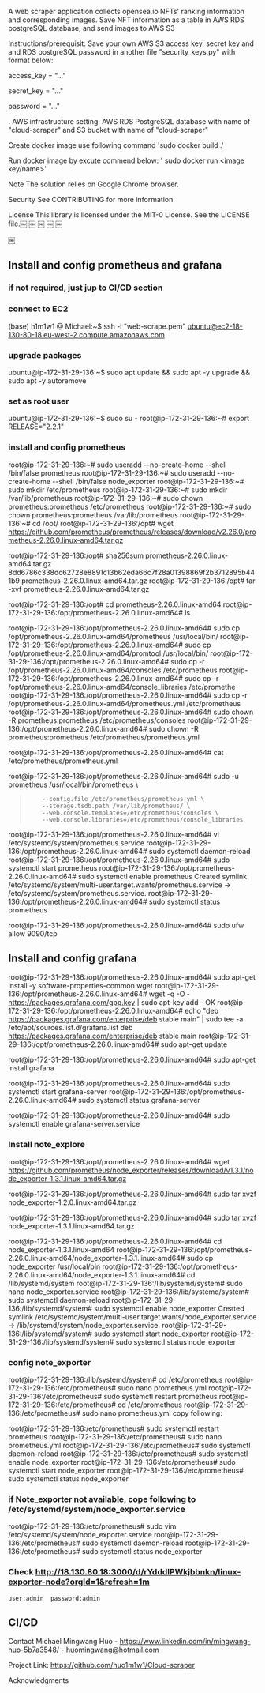 A web scraper application collects opensea.io NFTs' ranking information and corresponding images. Save NFT information as a table in AWS RDS postgreSQL database, and send images to AWS S3

Instructions/prerequisit: 
Save your own AWS S3 access key, secret key and and RDS postgreSQL password in another file "security_keys.py" with format below:

access_key = "..."

secret_key = "..."

password = "..."

. AWS infrastructure setting: AWS RDS PostgreSQL database with name of "cloud-scraper" and S3 bucket with name of "cloud-scraper"

Create docker image use following command
 'sudo docker build .'

Run docker image by excute commend below:
' sudo docker run <image key/name>'


Note The solution relies on Google Chrome browser. 

Security See CONTRIBUTING for more information.

License This library is licensed under the MIT-0 License. See the LICENSE file.￼ ￼ ￼ ￼ ￼


￼



## Install and config prometheus and grafana
### if not required, just jup to CI/CD section

### connect to EC2
(base) h1m1w1 @ Michael:~$ ssh -i "web-scrape.pem" ubuntu@ec2-18-130-80-18.eu-west-2.compute.amazonaws.com

### upgrade packages

ubuntu@ip-172-31-29-136:~$ sudo apt update && sudo apt -y upgrade && sudo apt -y autoremove

### set as root user
ubuntu@ip-172-31-29-136:~$ sudo su -
root@ip-172-31-29-136:~# export RELEASE="2.2.1"

### install and config prometheus
root@ip-172-31-29-136:~# sudo useradd --no-create-home --shell /bin/false prometheus 
root@ip-172-31-29-136:~# sudo useradd --no-create-home --shell /bin/false node_exporter
root@ip-172-31-29-136:~# sudo mkdir /etc/prometheus
root@ip-172-31-29-136:~# sudo mkdir /var/lib/prometheus
root@ip-172-31-29-136:~# sudo chown prometheus:prometheus /etc/prometheus
root@ip-172-31-29-136:~# sudo chown prometheus:prometheus /var/lib/prometheus
root@ip-172-31-29-136:~# cd /opt/
root@ip-172-31-29-136:/opt# wget https://github.com/prometheus/prometheus/releases/download/v2.26.0/prometheus-2.26.0.linux-amd64.tar.gz


root@ip-172-31-29-136:/opt# sha256sum prometheus-2.26.0.linux-amd64.tar.gz
8dd6786c338dc62728e8891c13b62eda66c7f28a01398869f2b3712895b441b9  prometheus-2.26.0.linux-amd64.tar.gz
root@ip-172-31-29-136:/opt# tar -xvf prometheus-2.26.0.linux-amd64.tar.gz

root@ip-172-31-29-136:/opt# cd prometheus-2.26.0.linux-amd64
root@ip-172-31-29-136:/opt/prometheus-2.26.0.linux-amd64# ls

root@ip-172-31-29-136:/opt/prometheus-2.26.0.linux-amd64# sudo cp /opt/prometheus-2.26.0.linux-amd64/prometheus /usr/local/bin/
root@ip-172-31-29-136:/opt/prometheus-2.26.0.linux-amd64# sudo cp /opt/prometheus-2.26.0.linux-amd64/promtool /usr/local/bin/
root@ip-172-31-29-136:/opt/prometheus-2.26.0.linux-amd64# sudo cp -r /opt/prometheus-2.26.0.linux-amd64/consoles /etc/prometheus
root@ip-172-31-29-136:/opt/prometheus-2.26.0.linux-amd64# sudo cp -r /opt/prometheus-2.26.0.linux-amd64/console_libraries /etc/promethe
root@ip-172-31-29-136:/opt/prometheus-2.26.0.linux-amd64# sudo cp -r /opt/prometheus-2.26.0.linux-amd64/prometheus.yml /etc/prometheus
root@ip-172-31-29-136:/opt/prometheus-2.26.0.linux-amd64# sudo chown -R prometheus:prometheus /etc/prometheus/consoles
root@ip-172-31-29-136:/opt/prometheus-2.26.0.linux-amd64# sudo chown -R prometheus:prometheus /etc/prometheus/prometheus.yml

root@ip-172-31-29-136:/opt/prometheus-2.26.0.linux-amd64# cat /etc/prometheus/prometheus.yml

<!-- " # my global config
" global:
"  scrape_interval:     15s # Set the scrape interval to every 15 seconds. Default is every 1 minute.
"  evaluation_interval: 15s # Evaluate rules every 15 seconds. The default is every 1 minute.
"  # scrape_timeout is set to the global default (10s).

" # Alertmanager configuration
" alerting:
"   alertmanagers:
"  - static_configs:
    - targets:
      # - alertmanager:9093

# Load rules once and periodically evaluate them according to the global 'evaluation_interval'.
rule_files:
  # - "first_rules.yml"
  # - "second_rules.yml"

# A scrape configuration containing exactly one endpoint to scrape:
# Here it's Prometheus itself.
scrape_configs:
  # The job name is added as a label `job=<job_name>` to any timeseries scraped from this config.
  - job_name: 'prometheus'

    # metrics_path defaults to '/metrics'
    # scheme defaults to 'http'.

    static_configs:
    - targets: ['localhost:9090'] -->


root@ip-172-31-29-136:/opt/prometheus-2.26.0.linux-amd64# sudo -u prometheus /usr/local/bin/prometheus \
>         --config.file /etc/prometheus/prometheus.yml \
>         --storage.tsdb.path /var/lib/prometheus/ \
>         --web.console.templates=/etc/prometheus/consoles \
>         --web.console.libraries=/etc/prometheus/console_libraries


root@ip-172-31-29-136:/opt/prometheus-2.26.0.linux-amd64# vi /etc/systemd/system/prometheus.service
root@ip-172-31-29-136:/opt/prometheus-2.26.0.linux-amd64# sudo systemctl daemon-reload
root@ip-172-31-29-136:/opt/prometheus-2.26.0.linux-amd64# sudo systemctl start prometheus
root@ip-172-31-29-136:/opt/prometheus-2.26.0.linux-amd64# sudo systemctl enable prometheus
Created symlink /etc/systemd/system/multi-user.target.wants/prometheus.service → /etc/systemd/system/prometheus.service.
root@ip-172-31-29-136:/opt/prometheus-2.26.0.linux-amd64# sudo systemctl status prometheus


root@ip-172-31-29-136:/opt/prometheus-2.26.0.linux-amd64# sudo ufw allow 9090/tcp


## Install and config grafana
root@ip-172-31-29-136:/opt/prometheus-2.26.0.linux-amd64# sudo apt-get install -y software-properties-common wget
root@ip-172-31-29-136:/opt/prometheus-2.26.0.linux-amd64# wget -q -O - https://packages.grafana.com/gpg.key | sudo apt-key add -
OK
root@ip-172-31-29-136:/opt/prometheus-2.26.0.linux-amd64# echo "deb https://packages.grafana.com/enterprise/deb stable main" | sudo tee -a /etc/apt/sources.list.d/grafana.list
deb https://packages.grafana.com/enterprise/deb stable main
root@ip-172-31-29-136:/opt/prometheus-2.26.0.linux-amd64# sudo apt-get update

root@ip-172-31-29-136:/opt/prometheus-2.26.0.linux-amd64# sudo apt-get install grafana

root@ip-172-31-29-136:/opt/prometheus-2.26.0.linux-amd64# sudo systemctl start grafana-server
root@ip-172-31-29-136:/opt/prometheus-2.26.0.linux-amd64# sudo systemctl status grafana-server

root@ip-172-31-29-136:/opt/prometheus-2.26.0.linux-amd64# sudo systemctl enable grafana-server.service


### Install note_explore
root@ip-172-31-29-136:/opt/prometheus-2.26.0.linux-amd64# wget https://github.com/prometheus/node_exporter/releases/download/v1.3.1/node_exporter-1.3.1.linux-amd64.tar.gz

root@ip-172-31-29-136:/opt/prometheus-2.26.0.linux-amd64# sudo tar xvzf node_exporter-1.2.0.linux-amd64.tar.gz

root@ip-172-31-29-136:/opt/prometheus-2.26.0.linux-amd64# sudo tar xvzf node_exporter-1.3.1.linux-amd64.tar.gz

root@ip-172-31-29-136:/opt/prometheus-2.26.0.linux-amd64# cd node_exporter-1.3.1.linux-amd64
root@ip-172-31-29-136:/opt/prometheus-2.26.0.linux-amd64/node_exporter-1.3.1.linux-amd64# sudo cp node_exporter /usr/local/bin
root@ip-172-31-29-136:/opt/prometheus-2.26.0.linux-amd64/node_exporter-1.3.1.linux-amd64# cd /lib/systemd/system
root@ip-172-31-29-136:/lib/systemd/system# sudo nano node_exporter.service
root@ip-172-31-29-136:/lib/systemd/system#  sudo systemctl daemon-reload
root@ip-172-31-29-136:/lib/systemd/system#  sudo systemctl enable node_exporter
Created symlink /etc/systemd/system/multi-user.target.wants/node_exporter.service → /lib/systemd/system/node_exporter.service.
root@ip-172-31-29-136:/lib/systemd/system#  sudo systemctl start node_exporter
root@ip-172-31-29-136:/lib/systemd/system# sudo systemctl status node_exporter

### config note_exporter
root@ip-172-31-29-136:/lib/systemd/system# cd /etc/prometheus
root@ip-172-31-29-136:/etc/prometheus# sudo nano prometheus.yml
root@ip-172-31-29-136:/etc/prometheus# sudo systemctl restart prometheus
root@ip-172-31-29-136:/etc/prometheus# cd /etc/prometheus
root@ip-172-31-29-136:/etc/prometheus# sudo nano prometheus.yml
copy following:
<!-- # my global config
global:
  scrape_interval:     15s # Set the scrape interval to every 15 seconds. Default is every 1 minute.
  evaluation_interval: 15s # Evaluate rules every 15 seconds. The default is every 1 minute.
  # scrape_timeout is set to the global default (10s).

# Alertmanager configuration
alerting:
  alertmanagers:
  - static_configs:
    - targets:
      # - alertmanager:9093

# Load rules once and periodically evaluate them according to the global 'evaluation_interval'.
rule_files:
  # - "first_rules.yml"
  # - "second_rules.yml"

# A scrape configuration containing exactly one endpoint to scrape:
# Here it's Prometheus itself. -->

root@ip-172-31-29-136:/etc/prometheus# sudo systemctl restart prometheus
root@ip-172-31-29-136:/etc/prometheus# sudo nano prometheus.yml
root@ip-172-31-29-136:/etc/prometheus# sudo systemctl daemon-reload
root@ip-172-31-29-136:/etc/prometheus#  sudo systemctl enable node_exporter
root@ip-172-31-29-136:/etc/prometheus#  sudo systemctl start node_exporter
root@ip-172-31-29-136:/etc/prometheus# sudo systemctl status node_exporter

### if Note_exporter not available, cope following to /etc/systemd/system/node_exporter.service
 <!-- [Unit]
 Description=Prometheus Node Exporter
 After=network.target
 User=prometheus
 Group=prometheus

 [Service]
 Type=simple
 Restart=always
 ExecStart=/bin/sh -c '/usr/local/bin/node_exporter'

 [Install]
 WantedBy=multi-user.target -->
                           
root@ip-172-31-29-136:/etc/prometheus# sudo vim /etc/systemd/system/node_exporter.service
root@ip-172-31-29-136:/etc/prometheus# sudo systemctl daemon-reload
root@ip-172-31-29-136:/etc/prometheus# sudo systemctl status node_exporter

### Check http://18.130.80.18:3000/d/rYdddlPWkjbbnkn/linux-exporter-node?orgId=1&refresh=1m
    user:admin  password:admin


## CI/CD 


Contact
Michael Mingwang Huo - https://www.linkedin.com/in/mingwang-huo-5b7a3548/ - huomingwang@hotmail.com

Project Link: https://github.com/huo1m1w1/Cloud-scraper

Acknowledgments